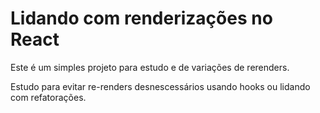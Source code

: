 # Lidando com renderizações no React

Este é um simples projeto para estudo e de variações de rerenders.

Estudo para evitar re-renders desnescessários usando hooks ou lidando com refatorações.

